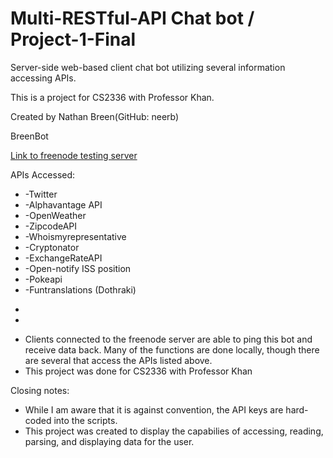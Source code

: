 # Multi-RESTful-API Chat bot / Project-1-Final
Server-side web-based client chat bot utilizing several information accessing APIs.

This is a project for CS2336 with Professor Khan.

Created by Nathan Breen(GitHub: neerb)
 
BreenBot  

[Link to freenode testing server](http://webchat.freenode.net)

APIs Accessed:
 * 	-Twitter
 *  -Alphavantage API
 * 	-OpenWeather
 * 	-ZipcodeAPI
 * 	-Whoismyrepresentative
 * 	-Cryptonator
 * 	-ExchangeRateAPI
 *  -Open-notify ISS position
 * 	-Pokeapi
 * 	-Funtranslations (Dothraki)
 -
 -
 * Clients connected to the freenode server are able to ping this bot and receive data back.  Many of the functions are done locally, though there are several that access the APIs listed above.
 * This project was done for CS2336 with Professor Khan


Closing notes:
* While I am aware that it is against convention, the API keys are hard-coded into the scripts.
* This project was created to display the capabilies of accessing, reading, parsing, and displaying data for the user.

